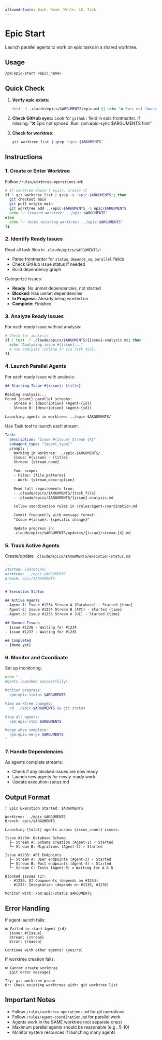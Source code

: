 ```yaml
---
allowed-tools: Bash, Read, Write, LS, Task
---
```


# Epic Start

Launch parallel agents to work on epic tasks in a shared worktree.

## Usage
```
/pm:epic-start <epic_name>
```

## Quick Check

1. **Verify epic exists:**
   ```bash
   test -f .claude/epics/$ARGUMENTS/epic.md || echo "❌ Epic not found. Run: /pm:prd-parse $ARGUMENTS"
   ```

2. **Check GitHub sync:**
   Look for `github:` field in epic frontmatter.
   If missing: "❌ Epic not synced. Run: /pm:epic-sync $ARGUMENTS first"

3. **Check for worktree:**
   ```bash
   git worktree list | grep "epic-$ARGUMENTS"
   ```

## Instructions

### 1. Create or Enter Worktree

Follow `/rules/worktree-operations.md`:

```bash
# If worktree doesn't exist, create it
if ! git worktree list | grep -q "epic-$ARGUMENTS"; then
  git checkout main
  git pull origin main
  git worktree add ../epic-$ARGUMENTS -b epic/$ARGUMENTS
  echo "✅ Created worktree: ../epic-$ARGUMENTS"
else
  echo "✅ Using existing worktree: ../epic-$ARGUMENTS"
fi
```

### 2. Identify Ready Issues

Read all task files in `.claude/epics/$ARGUMENTS/`:
- Parse frontmatter for `status`, `depends_on`, `parallel` fields
- Check GitHub issue status if needed
- Build dependency graph

Categorize issues:
- **Ready**: No unmet dependencies, not started
- **Blocked**: Has unmet dependencies
- **In Progress**: Already being worked on
- **Complete**: Finished

### 3. Analyze Ready Issues

For each ready issue without analysis:
```bash
# Check for analysis
if ! test -f .claude/epics/$ARGUMENTS/{issue}-analysis.md; then
  echo "Analyzing issue #{issue}..."
  # Run analysis (inline or via Task tool)
fi
```

### 4. Launch Parallel Agents

For each ready issue with analysis:

```markdown
## Starting Issue #{issue}: {title}

Reading analysis...
Found {count} parallel streams:
  - Stream A: {description} (Agent-{id})
  - Stream B: {description} (Agent-{id})

Launching agents in worktree: ../epic-$ARGUMENTS/
```

Use Task tool to launch each stream:
```yaml
Task:
  description: "Issue #{issue} Stream {X}"
  subagent_type: "{agent_type}"
  prompt: |
    Working in worktree: ../epic-$ARGUMENTS/
    Issue: #{issue} - {title}
    Stream: {stream_name}

    Your scope:
    - Files: {file_patterns}
    - Work: {stream_description}

    Read full requirements from:
    - .claude/epics/$ARGUMENTS/{task_file}
    - .claude/epics/$ARGUMENTS/{issue}-analysis.md

    Follow coordination rules in /rules/agent-coordination.md

    Commit frequently with message format:
    "Issue #{issue}: {specific change}"

    Update progress in:
    .claude/epics/$ARGUMENTS/updates/{issue}/stream-{X}.md
```

### 5. Track Active Agents

Create/update `.claude/epics/$ARGUMENTS/execution-status.md`:

```markdown
---
started: {datetime}
worktree: ../epic-$ARGUMENTS
branch: epic/$ARGUMENTS
---

# Execution Status

## Active Agents
- Agent-1: Issue #1234 Stream A (Database) - Started {time}
- Agent-2: Issue #1234 Stream B (API) - Started {time}
- Agent-3: Issue #1235 Stream A (UI) - Started {time}

## Queued Issues
- Issue #1236 - Waiting for #1234
- Issue #1237 - Waiting for #1235

## Completed
- {None yet}
```

### 6. Monitor and Coordinate

Set up monitoring:
```bash
echo "
Agents launched successfully!

Monitor progress:
  /pm:epic-status $ARGUMENTS

View worktree changes:
  cd ../epic-$ARGUMENTS && git status

Stop all agents:
  /pm:epic-stop $ARGUMENTS

Merge when complete:
  /pm:epic-merge $ARGUMENTS
"
```

### 7. Handle Dependencies

As agents complete streams:
- Check if any blocked issues are now ready
- Launch new agents for newly-ready work
- Update execution-status.md

## Output Format

```
🚀 Epic Execution Started: $ARGUMENTS

Worktree: ../epic-$ARGUMENTS
Branch: epic/$ARGUMENTS

Launching {total} agents across {issue_count} issues:

Issue #1234: Database Schema
  ├─ Stream A: Schema creation (Agent-1) ✓ Started
  └─ Stream B: Migrations (Agent-2) ✓ Started

Issue #1235: API Endpoints
  ├─ Stream A: User endpoints (Agent-3) ✓ Started
  ├─ Stream B: Post endpoints (Agent-4) ✓ Started
  └─ Stream C: Tests (Agent-5) ⏸ Waiting for A & B

Blocked Issues (2):
  - #1236: UI Components (depends on #1234)
  - #1237: Integration (depends on #1235, #1236)

Monitor with: /pm:epic-status $ARGUMENTS
```

## Error Handling

If agent launch fails:
```
❌ Failed to start Agent-{id}
  Issue: #{issue}
  Stream: {stream}
  Error: {reason}

Continue with other agents? (yes/no)
```

If worktree creation fails:
```
❌ Cannot create worktree
  {git error message}

Try: git worktree prune
Or: Check existing worktrees with: git worktree list
```

## Important Notes

- Follow `/rules/worktree-operations.md` for git operations
- Follow `/rules/agent-coordination.md` for parallel work
- Agents work in the SAME worktree (not separate ones)
- Maximum parallel agents should be reasonable (e.g., 5-10)
- Monitor system resources if launching many agents
